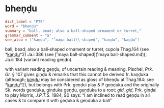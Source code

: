 # bheṇḍu

``` toml
dict_label = "PTS"
word = "bheṇḍu"
summary = "ball, bead; also a ball-shaped ornament or turret,"
grammar_comment = "a"
see_also = ["kaṇḍu", "˚maya ball\\-shaped", "kaṇḍu", "kaṇḍu"]
```

ball, bead; also a ball\-shaped ornament or turret, cupola Thag.164 (see *[kaṇḍu](kaṇḍu.md)*2) Ja.i.386 (see [˚maya ball\-shaped](˚maya ball\-shaped.md)); Ja.iii.184 (variant reading geṇḍu).

with variant reading geṇḍu, of uncertain reading & meaning. Pischel, *Prk. Gr.* § 107 gives giṇḍu & remarks that this cannot be derived fr. kaṇḍuka (although; *[kaṇḍu](kaṇḍu.md)* may be considered as gloss of bheṇḍu at Thag.164: see *[kaṇḍu](kaṇḍu.md)*2), but belongs with Prk. geṇḍui play & P geṇḍuka and the originally Sk. words genduka, ginduka geṇḍu, geṇḍuka to a root; *gid, giḍ*, Prk. giṇḍai to play Morris, *J.P.T.S.* 1884, 90 says: “I am inclined to read geṇḍu in all cases & to compare it with geḍuka & geṇḍuka a ball”

